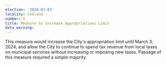 ```yaml
---
election: '2020-03-03'
locality: oakland
number: S
title: Measure to Increase Appropriations Limit
data_warning: 
---
```

This measure would increase the City's appropriation limit until March 3, 2024, and allow the City to continue to spend tax revenue from local taxes on municipal services without increasing or imposing new taxes. Passage of this measure required a simple majority.
